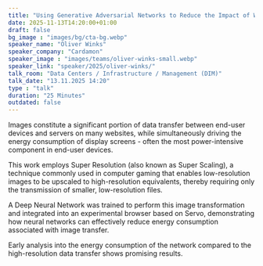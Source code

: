```yaml
---
title: "Using Generative Adversarial Networks to Reduce the Impact of Website Images 🇬🇧"
date: 2025-11-13T14:20:00+01:00
draft: false
bg_image : "images/bg/cta-bg.webp"
speaker_name: "Oliver Winks"
speaker_company: "Cardamon"
speaker_image : "images/teams/oliver-winks-small.webp"
speaker_link: "speaker/2025/oliver-winks/"
talk_room: "Data Centers / Infrastructure / Management (DIM)"
talk_date: "13.11.2025 14:20"
type : "talk"
duration: "25 Minutes"
outdated: false
---
```


Images constitute a significant portion of data transfer between end-user devices and servers on many websites, while simultaneously driving the energy consumption of display screens - often the most power-intensive component in end-user devices.

This work employs Super Resolution (also known as Super Scaling), a technique commonly used in computer gaming that enables low-resolution images to be upscaled to high-resolution equivalents, thereby requiring only the transmission of smaller, low-resolution files.

A Deep Neural Network was trained to perform this image transformation and integrated into an experimental browser based on Servo, demonstrating how neural networks can effectively reduce energy consumption associated with image transfer.

Early analysis into the energy consumption of the network compared to the high-resolution data transfer shows promising results.

